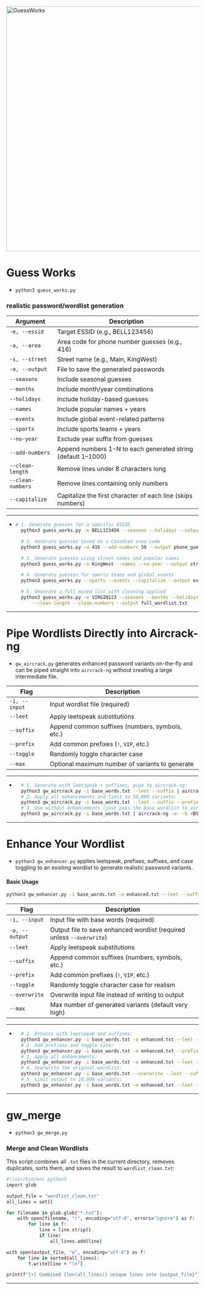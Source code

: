 <img width="640" height="640" alt="GuessWorks" src="https://github.com/user-attachments/assets/e1106fb7-f860-4d1b-8abc-0752e2e1fdf8" />

# Guess Works

+ `python3 guess_works.py`

### realistic password/wordlist generation

| Argument          | Description                                                  |
| ----------------- | ------------------------------------------------------------ |
| `-e, --essid`     | Target ESSID (e.g., BELL123456)                              |
| `-a, --area`      | Area code for phone number guesses (e.g., 416)               |
| `-s, --street`    | Street name (e.g., Main, KingWest)                           |
| `-o, --output`    | File to save the generated passwords                         |
| `--seasons`       | Include seasonal guesses                                     |
| `--months`        | Include month/year combinations                              |
| `--holidays`      | Include holiday-based guesses                                |
| `--names`         | Include popular names + years                                |
| `--events`        | Include global event-related patterns                        |
| `--sports`        | Include sports teams + years                                 |
| `--no-year`       | Exclude year suffix from guesses                             |
| `--add-numbers`   | Append numbers 1-N to each generated string (default 1–1000) |
| `--clean-length`  | Remove lines under 8 characters long                         |
| `--clean-numbers` | Remove lines containing only numbers                         |
| `--capitalize`    | Capitalize the first character of each line (skips numbers)  |

---
+ ```bash
  # 1. Generate guesses for a specific ESSID
    python3 guess_works.py -e BELL123456 --seasons --holidays --output bell_guesses.txt

    # 2. Generate guesses based on a Canadian area code
    python3 guess_works.py -a 416 --add-numbers 50 --output phone_guesses.txt

    # 3. Generate guesses using street names and popular names
    python3 guess_works.py -s KingWest --names --no-year --output street_name_guesses.txt

    # 4. Generate guesses for sports teams and global events
    python3 guess_works.py --sports --events --capitalize --output event_sports_guesses.txt

    # 5. Generate a full mixed list with cleaning applied
    python3 guess_works.py -e VIRGIN123 --seasons --months --holidays --names --events --sports \
        --clean-length --clean-numbers --output full_wordlist.txt


---

# Pipe Wordlists Directly into Aircrack-ng

+ `gw_aircrack.py` generates enhanced password variants on-the-fly and can be piped straight into `aircrack-ng` without creating a large intermediate file.


| Flag          | Description                                     |
| ------------- | ----------------------------------------------- |
| `-i, --input` | Input wordlist file (required)                  |
| `--leet`      | Apply leetspeak substitutions                   |
| `--suffix`    | Append common suffixes (numbers, symbols, etc.) |
| `--prefix`    | Add common prefixes (`!`, `VIP`, etc.)          |
| `--toggle`    | Randomly toggle character case                  |
| `--max`       | Optional maximum number of variants to generate |
---
+ ```bash
    # 1. Generate with leetspeak + suffixes, pipe to aircrack-ng:
    python3 gw_aircrack.py -i base_words.txt --leet --suffix | aircrack-ng -w- -b <BSSID> capture.cap
    # 2. Apply all enhancements and limit to 50,000 variants:
    python3 gw_aircrack.py -i base_words.txt --leet --suffix --prefix --toggle --max 50000 | aircrack-ng -w- -b <BSSID> capture.cap
    # 3. Use without enhancements (just pass the base wordlist to aircrack-ng):
    python3 gw_aircrack.py -i base_words.txt | aircrack-ng -w- -b <BSSID> capture.cap


---

# Enhance Your Wordlist

+ `python3 gw_enhancer.py` applies leetspeak, prefixes, suffixes, and case toggling to an existing wordlist to generate realistic password variants.

#### Basic Usage

```bash
python3 gw_enhancer.py -i base_words.txt -o enhanced.txt --leet --suffix --prefix --toggle
```

| Flag           | Description                                                           |
| -------------- | --------------------------------------------------------------------- |
| `-i, --input`  | Input file with base words (required)                                 |
| `-o, --output` | Output file to save enhanced wordlist (required unless `--overwrite`) |
| `--leet`       | Apply leetspeak substitutions                                         |
| `--suffix`     | Append common suffixes (numbers, symbols, etc.)                       |
| `--prefix`     | Add common prefixes (`!`, `VIP`, etc.)                                |
| `--toggle`     | Randomly toggle character case for realism                            |
| `--overwrite`  | Overwrite input file instead of writing to output                     |
| `--max`        | Max number of generated variants (default very high)                  |

---
+ ```bash
    # 1. Enhance with leetspeak and suffixes:
    python3 gw_enhancer.py -i base_words.txt -o enhanced.txt --leet --suffix
    # 2. Add prefixes and toggle case:
    python3 gw_enhancer.py -i base_words.txt -o enhanced.txt --prefix --toggle
    # 3. Apply all enhancements:
    python3 gw_enhancer.py -i base_words.txt -o enhanced.txt --leet --suffix --prefix --toggle
    # 4. Overwrite the original wordlist:
    python3 gw_enhancer.py -i base_words.txt --overwrite --leet --suffix
    # 5. Limit output to 10,000 variants:
    python3 gw_enhancer.py -i base_words.txt -o enhanced.txt --leet --suffix --max 10000


---

# gw_merge

+ `python3 gw_merge.py`

### Merge and Clean Wordlists

This script combines all `.txt` files in the current directory, removes duplicates, sorts them, and saves the result to `wordlist_clean.txt`:

```bash
#!/usr/bin/env python3
import glob

output_file = "wordlist_clean.txt"
all_lines = set()

for filename in glob.glob("*.txt"):
    with open(filename, "r", encoding="utf-8", errors="ignore") as f:
        for line in f:
            line = line.strip()
            if line:
                all_lines.add(line)

with open(output_file, "w", encoding="utf-8") as f:
    for line in sorted(all_lines):
        f.write(line + "\n")

print(f"[+] Combined {len(all_lines)} unique lines into {output_file}")
```

---
